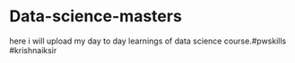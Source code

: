 # Data-science-masters
here i will upload my day to day learnings of data science course.#pwskills #krishnaiksir
